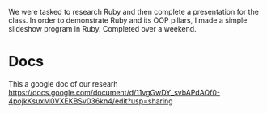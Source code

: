 We were tasked to research Ruby and then complete a presentation for the class. In order to demonstrate Ruby and its OOP pillars, I made a simple slideshow program in Ruby.
Completed over a weekend.

# Docs
This a google doc of our researh 
https://docs.google.com/document/d/11vgGwDY_svbAPdAOf0-4pojkKsuxM0VXEKBSv036kn4/edit?usp=sharing
